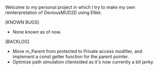 Welcome to my personal project in which I try to make my own reinterpretation of DeviousMUD2D using ENet.

[KNOWN BUGS]
- None known as of now.

[BACKLOG]
- Move m_Parent from protected to Private access modifier, and implement a const getter function for the parent pointer.
- Optimize path simulation clientsided as it's now currently a bit janky.
